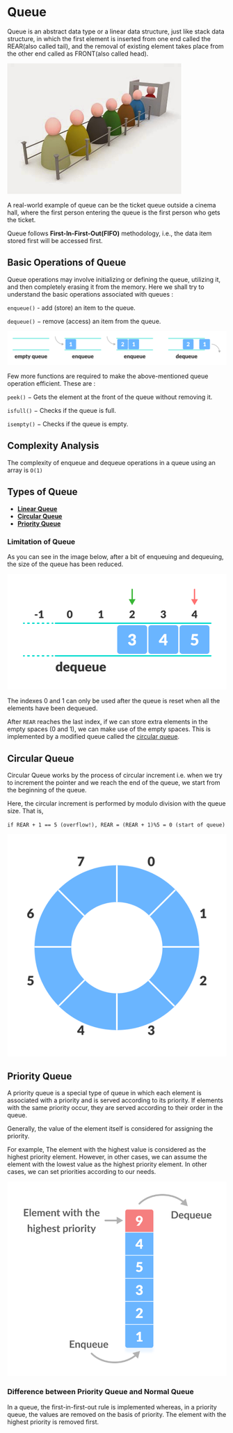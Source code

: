 # Queue

Queue is an abstract data type or a linear data structure, just like stack data structure, in which the first element is inserted from one end called the REAR(also called tail), and the removal of existing element takes place from the other end called as FRONT(also called head).

![real-life example](img/queue.jpg)

A real-world example of queue can be the ticket queue outside a cinema hall, where the first person entering the queue is the first person who gets the ticket.

 Queue follows **First-In-First-Out(FIFO)** methodology, i.e., the data item stored first will be accessed first.

## Basic Operations of Queue

Queue operations may involve initializing or defining the queue, utilizing it, and then completely erasing it from the memory. Here we shall try to understand the basic operations associated with queues :

`enqueue()` - add (store) an item to the queue.

`dequeue()` − remove (access) an item from the queue.

![QueueOperations](img/queueOperation.png)

Few more functions are required to make the above-mentioned queue operation efficient. These are :

`peek()` − Gets the element at the front of the queue without removing it.

`isfull()` − Checks if the queue is full.

`isempty()` − Checks if the queue is empty.

## Complexity Analysis

The complexity of enqueue and dequeue operations in a queue using an array is `O(1)`

## Types of Queue

* [**Linear Queue**](#Basic-Operations-of-Queue)
* [**Circular Queue**](#circular-queue)
* [**Priority Queue**](#priority-Queue)

### Limitation of Queue

As you can see in the image below, after a bit of enqueuing and dequeuing, the size of the queue has been reduced.

![limitation-queue](img/limitation.png)

The indexes 0 and 1 can only be used after the queue is reset when all the elements have been dequeued.

After `REAR` reaches the last index, if we can store extra elements in the empty spaces (0 and 1), we can make use of the empty spaces. This is implemented by a modified queue called the [circular queue](#circular-queue).

## Circular Queue

Circular Queue works by the process of circular increment i.e. when we try to increment the pointer and we reach the end of the queue, we start from the beginning of the queue.

Here, the circular increment is performed by modulo division with the queue size. That is,

`if REAR + 1 == 5 (overflow!), REAR = (REAR + 1)%5 = 0 (start of queue)`

![circular-queue](img/circularQueue.png)

## Priority Queue

A priority queue is a special type of queue in which each element is associated with a priority and is served according to its priority. If elements with the same priority occur, they are served according to their order in the queue.

Generally, the value of the element itself is considered for assigning the priority.

For example, The element with the highest value is considered as the highest priority element. However, in other cases, we can assume the element with the lowest value as the highest priority element. In other cases, we can set priorities according to our needs.

![Priority-queue](img/PriorityQueue.png)

### Difference between Priority Queue and Normal Queue

In a queue, the first-in-first-out rule is implemented whereas, in a priority queue, the values are removed on the basis of priority. The element with the highest priority is removed first.